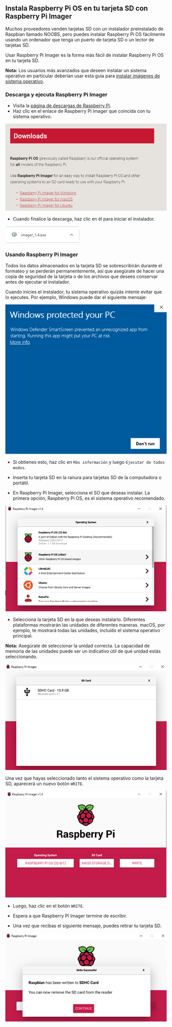 ## Instala Raspberry Pi OS en tu tarjeta SD con Raspberry Pi Imager

Muchos proveedores venden tarjetas SD con un instalador preinstalado de Raspbian llamado NOOBS, pero puedes instalar Raspberry Pi OS fácilmente usando un ordenador que tenga un puerto de tarjeta SD o un lector de tarjetas SD.

Usar Raspberry Pi Imager es la forma más fácil de instalar Raspberry Pi OS en tu tarjeta SD.

**Nota:** Los usuarios más avanzados que deseen instalar un sistema operativo en particular deberían usar esta guía para [instalar imágenes de sistema operativo](https://www.raspberrypi.org/documentation/installation/installing-images/README.md).

### Descarga y ejecuta Raspberry Pi Imager

+ Visita la [página de descargas de Raspberry Pi](https://www.raspberrypi.org/downloads).
+ Haz clic en el enlace de Raspberry Pi Imager que coincida con tu sistema operativo.

![Página de descargas](images/newInstaller_downloadsPage.png)

+ Cuando finalice la descarga, haz clic en él para iniciar el instalador.

![Iniciar instalador](images/newInstaller_launchInstaller.png)

### Usando Raspberry Pi Imager

Todos los datos almacenados en la tarjeta SD se sobrescribirán durante el formateo y se perderán permanentemente, así que asegúrate de hacer una copia de seguridad de la tarjeta o de los archivos que desees conservar antes de ejecutar el instalador.

Cuando inicies el instalador, tu sistema operativo quizás intente evitar que lo ejecutes. Por ejemplo, Windows puede dar el siguiente mensaje:

![Advertencia de Windows](images/newInstaller_windowsWarning.png)

+ Si obtienes esto, haz clic en `Más información` y luego `Ejecutar de todos modos`.

+ Inserta tu tarjeta SD en la ranura para tarjetas SD de la computadora o portátil.

+ En Raspberry Pi Imager, selecciona el SO que deseas instalar. La primera opción, Raspberry Pi OS, es el sistema operativo recomendado.

![Raspberry Pi Imager en ventanas](images/newInstaller_selectOS.png)

+ Selecciona la tarjeta SD en la que deseas instalarlo. Diferentes plataformas mostrarán las unidades de diferentes maneras. macOS, por ejemplo, te mostrará todas las unidades, incluído el sistema operativo principal.

**Nota:** Asegúrate de seleccionar la unidad correcta. La capacidad de memoria de las unidades puede ser un indicativo útil de qué unidad estás seleccionando.

![Raspberry Pi Imager en ventanas](images/newInstaller_select-SDCard.png)

Una vez que hayas seleccionado tanto el sistema operativo como la tarjeta SD, aparecerá un nuevo botón `WRITE`.

![Raspberry Pi Imager en ventanas](images/newInstaller_osAndCardSelected.png)

+ Luego, haz clic en el botón `WRITE`.

+ Espera a que Raspberry Pi Imager termine de escribir.

+ Una vez que recibas el siguiente mensaje, puedes retirar tu tarjeta SD.

![Mensaje de Escritura exitosa](images/newInstaller_writeSuccessful.png)

